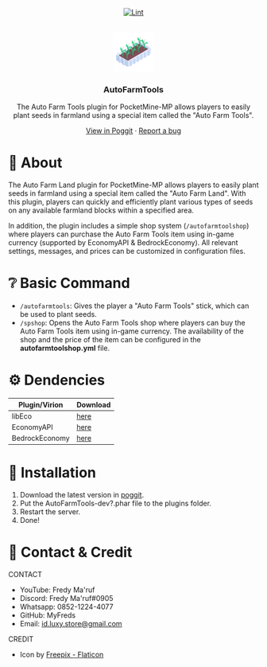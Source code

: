 <!-- PROJECT BADGES -->
<div align="center">

[![Lint](https://poggit.pmmp.io/ci.shield/MyFreds/AutoFarmTools/AutoFarmTools)](https://poggit.pmmp.io/ci/MyFreds/AutoFarmTools/AutoFarmTools)

</div>


<!-- PROJECT LOGO -->
<br />
<div align="center">
  <img src="https://github.com/MyFreds/AutoFarmTools/blob/main/icon.png" alt="Logo" width="80" height="80">
  <h3>AutoFarmTools</h3>
  <p align="center">
    The Auto Farm Tools plugin for PocketMine-MP allows players to easily plant seeds in farmland using a special item called the "Auto Farm Tools".


[View in Poggit](https://poggit.pmmp.io/ci/MyFreds/AutoFarmTools/AutoFarmTools) · [Report a bug](https://github.com/MyFreds/AutoFarmTools/issues)

  </p>
</div>


<!-- ABOUT THE PROJECT -->
# 📔 About
The Auto Farm Land plugin for PocketMine-MP allows players to easily plant seeds in farmland using a special item called the "Auto Farm Land". With this plugin, players can quickly and efficiently plant various types of seeds on any available farmland blocks within a specified area.

In addition, the plugin includes a simple shop system (`/autofarmtoolshop`) where players can purchase the Auto Farm Tools item using in-game currency (supported by EconomyAPI & BedrockEconomy). All relevant settings, messages, and prices can be customized in configuration files.

# ❔ Basic Command
- `/autofarmtools`: Gives the player a "Auto Farm Tools" stick, which can be used to plant seeds.
- `/spshop`: Opens the Auto Farm Tools shop where players can buy the Auto Farm Tools item using in-game currency. The availability of the shop and the price of the item can be configured in the **autofarmtoolshop.yml** file.

# ⚙️ Dendencies
| Plugin/Virion  | Download                                                                    |
|----------------|-----------                                                                  |
| libEco         | [here](https://poggit.pmmp.io/ci/MyFreds/libEco/libEco) |
| EconomyAPI     | [here](https://poggit.pmmp.io/ci/mathchat900/EconomyAPI-PM5/EconomyAPI-PM5) |
| BedrockEconomy | [here](https://poggit.pmmp.io/ci/cooldogepm/BedrockEconomy/BedrockEconomy)  |

# 🔁 Installation
1. Download the latest version in [poggit](https://poggit.pmmp.io/ci/MyFreds/AutoFarmTools).
2. Put the AutoFarmTools-dev?.phar file to the plugins folder.
3. Restart the server.
4. Done!

# 🪪 Contact & Credit
CONTACT
- YouTube: Fredy Ma'ruf
- Discord: Fredy Ma'ruf#0905
- Whatsapp: 0852-1224-4077
- GitHub: MyFreds
- Email: id.luxy.store@gmail.com

CREDIT
- Icon by [Freepix - Flaticon](https://www.flaticon.com/search?word=Discord)
